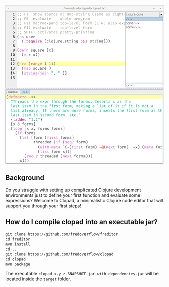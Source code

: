 ![clopad](clopad.png)

## Background

Do you struggle with setting up complicated Clojure development environments just to define your first function and evaluate some expressions?
Welcome to Clopad, a minimalistic Clojure code editor that will support you through your first steps!

## How do I compile clopad into an executable jar?
```
git clone https://github.com/fredoverflow/freditor
cd freditor
mvn install
cd ..
git clone https://github.com/fredoverflow/clopad
cd clopad
mvn package
```
The executable `clopad-x.y.z-SNAPSHOT-jar-with-dependencies.jar` will be located inside the `target` folder.
